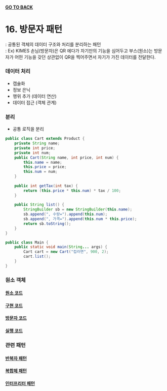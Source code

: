 #### [GO TO BACK](../README.md)

# 16. 방문자 패턴
: 공통된 객체의 데이터 구조와 처리를 분리하는 패턴  
: Ex) KIMES 손님(방문자)은 QR 에다가 자기만의 기능을 심어두고 부스(원소)는 방문자가 어떤 기능을 갖던 상관없이 QR을 찍어주면서 자기가 가진 데이터를 전달한다.

### 데이터 처리
- 캡슐화
- 정보 은닉
- 행위 추가 (데이터 연산)
- 데이터 접근 (객체 관계)

### 분리
- 공통 로직을 분리
```java
public class Cart extends Product {
	private String name;
	private int price;
	private int num;
	public Cart(String name, int price, int num) {
		this.name = name;
		this.price = price;
		this.num = num;
    }
    
    public int getTax(int tax) {
		return (this.price * this.num) * tax / 100;
    }
    
    public String list() {
		StringBuilder sb = new StringBuilder(this.name);
		sb.append(", 수량=").append(this.num);
		sb.append(", 가격=").append(this.num * this.price);
		return sb.toString();
    }
}

public class Main {
	public static void main(String... args) {
		Cart cart = new Cart("컵라면", 900, 2);
		cart.list();
    }
}
```

### 원소 객체
#### [원소 코드](./Visitable.java)
#### [구현 코드](./Cart.java)
#### [방문자 코드](./Visitant.java)
#### [실행 코드](./Main.java)

### 관련 패턴
#### [반복자 패턴](../chapter14/README.md)
#### [복합체 패턴](../chapter9/README.md)
#### [인터프리터 패턴](../chapter24/README.md)
